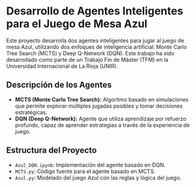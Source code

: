 # Desarrollo de Agentes Inteligentes para el Juego de Mesa Azul

Este proyecto desarrolla dos agentes inteligentes para jugar al juego de mesa Azul, utilizando dos enfoques de inteligencia artificial: Monte Carlo Tree Search (MCTS) y Deep Q-Network (DQN). Este trabajo ha sido desarrollado como parte de un Trabajo Fin de Máster (TFM) en la Universidad Internacional de La Rioja (UNIR).

## Descripción de los Agentes
- **MCTS (Monte Carlo Tree Search):** Algoritmo basado en simulaciones que permite explorar múltiples jugadas posibles y tomar decisiones estratégicas.
- **DQN (Deep Q-Network):** Agente que utiliza aprendizaje por refuerzo profundo, capaz de aprender estrategias a través de la experiencia de juego.

## Estructura del Proyecto
- `Azul_DQN.ipynb`: Implementación del agente basado en DQN.
- `MCTS.py`: Código fuente para el agente basado en MCTS.
- `Azul.py`: Modelado del juego Azul con las reglas y lógica del juego.
